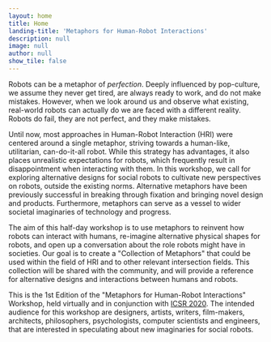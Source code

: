 ```yaml
---
layout: home
title: Home
landing-title: 'Metaphors for Human-Robot Interactions'
description: null
image: null
author: null
show_tile: false
---
```


Robots can be a metaphor of <i>perfection</i>. Deeply influenced by pop-culture, we assume they never get tired, are always ready to work, and do not make mistakes. However, when we look around us and observe what existing, real-world robots can actually do we are faced with a different reality. Robots do fail, they are not perfect, and they make mistakes.

Until now, most approaches in Human-Robot Interaction (HRI) were centered around a single metaphor, striving towards a human-like, utilitarian, can-do-it-all robot. While this strategy has advantages, it also places unrealistic expectations for robots, which frequently result in disappointment when interacting with them. In this workshop, we call for exploring alternative designs for social robots to cultivate new perspectives on robots, outside the existing norms. Alternative metaphors have been previously successful in breaking through fixation and bringing novel design and products. Furthermore, metaphors can serve as a vessel to wider societal imaginaries of technology and progress. 

The aim of this half-day workshop is to use metaphors to reinvent how robots can interact with humans, re-imagine alternative physical shapes for robots, and open up a conversation about the role robots might have in societies. Our goal is to create a "Collection of Metaphors" that could be used within the field of HRI and to other relevant intersection fields. This collection will be shared with the community, and will provide a reference for alternative designs and interactions between humans and robots. 

This is the 1st Edition of the "Metaphors for Human-Robot Interactions" Workshop, held virtually and in conjunction with <a href="https://sites.psu.edu/icsr2020/">ICSR 2020</a>. The intended audience for this workshop are designers, artists, writers, film-makers, architects, philosophers, psychologists, computer scientists and engineers, that are interested in speculating about new imaginaries for social robots.

